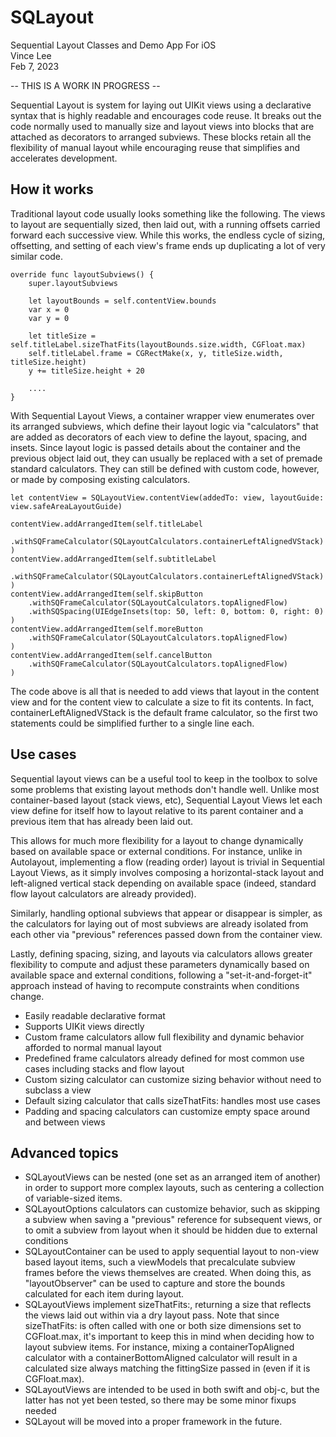 # SQLayout
Sequential Layout Classes and Demo App For iOS  
Vince Lee  
Feb 7, 2023  

-- THIS IS A WORK IN PROGRESS --

Sequential Layout is system for laying out UIKit views using a declarative syntax that is highly readable and encourages code reuse.  It breaks out the code normally used to manually size and layout views into blocks that are attached as decorators to arranged subviews.  These blocks retain all the flexibility of manual layout while encouraging reuse that simplifies and accelerates development.

## How it works

Traditional layout code usually looks something like the following.  The views to layout are sequentially sized, then laid out, with a running offsets carried forward each successive view.  While this works, the endless cycle of sizing, offsetting, and setting of each view's frame ends up duplicating a lot of very similar code.

    override func layoutSubviews() {
        super.layoutSubviews
    
        let layoutBounds = self.contentView.bounds
        var x = 0
        var y = 0
        
        let titleSize = self.titleLabel.sizeThatFits(layoutBounds.size.width, CGFloat.max)
        self.titleLabel.frame = CGRectMake(x, y, titleSize.width, titleSize.height)
        y += titleSize.height + 20
    
        ....
    }

With Sequential Layout Views, a container wrapper view enumerates over its arranged subviews, which define their layout logic via "calculators" that are added as decorators of each view to define the layout, spacing, and insets.  Since layout logic is passed details about the container and the previous object laid out, they can usually be replaced with a set of premade standard calculators.  They can still be defined with custom code, however, or made by composing existing calculators.

    let contentView = SQLayoutView.contentView(addedTo: view, layoutGuide: view.safeAreaLayoutGuide)
          
    contentView.addArrangedItem(self.titleLabel
        .withSQFrameCalculator(SQLayoutCalculators.containerLeftAlignedVStack)
    )
    contentView.addArrangedItem(self.subtitleLabel
        .withSQFrameCalculator(SQLayoutCalculators.containerLeftAlignedVStack)
    )
    contentView.addArrangedItem(self.skipButton
        .withSQFrameCalculator(SQLayoutCalculators.topAlignedFlow)
        .withSQSpacing(UIEdgeInsets(top: 50, left: 0, bottom: 0, right: 0)
    )
    contentView.addArrangedItem(self.moreButton
        .withSQFrameCalculator(SQLayoutCalculators.topAlignedFlow)
    )
    contentView.addArrangedItem(self.cancelButton
        .withSQFrameCalculator(SQLayoutCalculators.topAlignedFlow)
    )

The code above is all that is needed to add views that layout in the content view and for the content view to calculate a size to fit its contents.  In fact, containerLeftAlignedVStack is the default frame calculator, so the first two statements could be simplified further to a single line each.


## Use cases

Sequential layout views can be a useful tool to keep in the toolbox to solve some problems that existing layout methods don't handle well.  Unlike most container-based layout (stack views, etc), Sequential Layout Views let each view define for itself how to layout relative to its parent container and a previous item that has already been laid out.  

This allows for much more flexibility for a layout to change dynamically based on available space or external conditions.  For instance, unlike in Autolayout, implementing a flow (reading order) layout is trivial in Sequential Layout Views, as it simply involves composing a horizontal-stack layout and left-aligned vertical stack depending on available space (indeed, standard flow layout calculators are already provided).

Similarly, handling optional subviews that appear or disappear is simpler, as the calculators for laying out of most subviews are already isolated from each other via "previous" references passed down from the container view.

Lastly, defining spacing, sizing, and layouts via calculators allows greater flexibility to compute and adjust these parameters dynamically based on available space and external conditions, following a "set-it-and-forget-it" approach instead of having to recompute constraints when conditions change.

* Easily readable declarative format
* Supports UIKit views directly
* Custom frame calculators allow full flexibility and dynamic behavior afforded to normal manual layout
* Predefined frame calculators already defined for most common use cases including stacks and flow layout
* Custom sizing calculator can customize sizing behavior without need to subclass a view
* Default sizing calculator that calls sizeThatFits: handles most use cases
* Padding and spacing calculators can customize empty space around and between views

## Advanced topics

* SQLayoutViews can be nested (one set as an arranged item of another) in order to support more complex layouts, such as centering a collection of variable-sized items.
* SQLayoutOptions calculators can customize behavior, such as skipping a subview when saving a "previous" reference for subsequent views, or to omit a subview from layout when it should be hidden due to external conditions
* SQLayoutContainer can be used to apply sequential layout to non-view based layout items, such a viewModels that precalculate subview frames before the views themselves are created.  When doing this, as "layoutObserver" can be used to capture and store the bounds calculated for each item during layout.
* SQLayoutViews implement sizeThatFits:, returning a size that reflects the views laid out within via a dry layout pass.  Note that since sizeThatFits: is often called with one or both size dimensions set to CGFloat.max, it's important to keep this in mind when deciding how to layout subview items.  For instance, mixing a containerTopAligned calculator with a containerBottomAligned calculator will result in a calculated size always matching the fittingSize passed in (even if it is CGFloat.max).
* SQLayoutViews are intended to be used in both swift and obj-c, but the latter has not yet been tested, so there may be some minor fixups needed
* SQLayout will be moved into a proper framework in the future.



